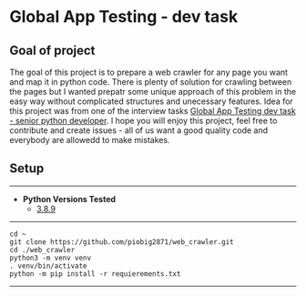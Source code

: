# Global App Testing - dev task 

## Goal of project

The goal of this project is to prepare a web crawler for any page you want and map it in python code. 
There is plenty of solution for crawling between the pages but I wanted prepatr some unique approach of this problem
in the easy way without complicated structures and unecessary features. Idea for this project was from one of the 
interview tasks [Global App Testing dev task - senior python developer](https://gitlab.com/GlobalAppTesting/public-recruitment-tests/gat-senior-python-engineer-dev-task).
I hope you will enjoy this project, feel free to contribute and create issues - all of us want a good quality code and 
everybody are allowedd to make mistakes.

## Setup
***

- **Python Versions Tested**
  - [3.8.9](https://www.python.org/downloads/release/python-389/)
  
***

```
cd ~
git clone https://github.com/piobig2871/web_crawler.git
cd ./web_crawler
python3 -m venv venv
. venv/bin/activate
python -m pip install -r requierements.txt
```

***

